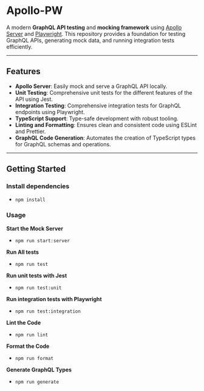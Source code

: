 # Apollo-PW

A modern **GraphQL API testing** and **mocking framework** using [Apollo Server](https://www.apollographql.com/docs/apollo-server/) and [Playwright](https://playwright.dev/). This repository provides a foundation for testing GraphQL APIs, generating mock data, and running integration tests efficiently.

---

## Features

- **Apollo Server**: Easily mock and serve a GraphQL API locally.
- **Unit Testing**: Comprehensive unit tests for the different features of the API using Jest.
- **Integration Testing**: Comprehensive integration tests for GraphQL endpoints using Playwright.
- **TypeScript Support**: Type-safe development with robust tooling.
- **Linting and Formatting**: Ensures clean and consistent code using ESLint and Prettier.
- **GraphQL Code Generation**: Automates the creation of TypeScript types for GraphQL schemas and operations.

---

## Getting Started

### Install dependencies

- `npm install`

### Usage

**Start the Mock Server**

- `npm run start:server`

**Run All tests**

- `npm run test`

**Run unit tests with Jest**

- `npm run test:unit`

**Run integration tests with Playwright**

- `npm run test:integration`

**Lint the Code**

- `npm run lint`

**Format the Code**

- `npm run format`

**Generate GraphQL Types**

- `npm run generate`
